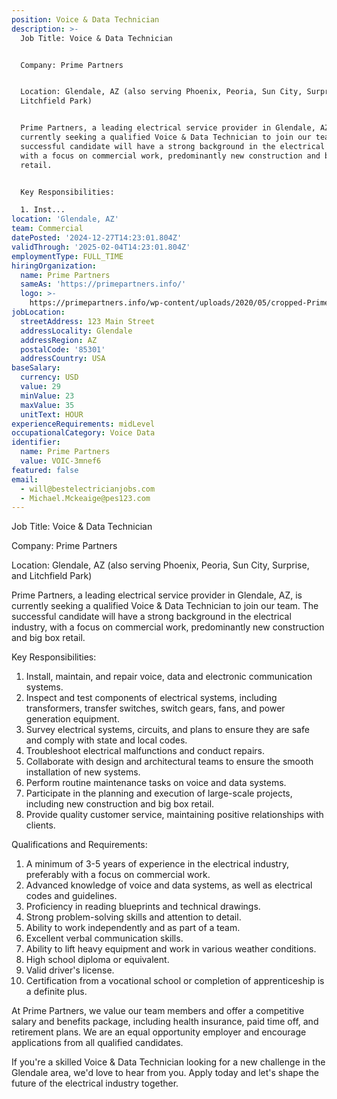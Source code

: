 ```yaml
---
position: Voice & Data Technician
description: >-
  Job Title: Voice & Data Technician


  Company: Prime Partners


  Location: Glendale, AZ (also serving Phoenix, Peoria, Sun City, Surprise, and
  Litchfield Park)


  Prime Partners, a leading electrical service provider in Glendale, AZ, is
  currently seeking a qualified Voice & Data Technician to join our team. The
  successful candidate will have a strong background in the electrical industry,
  with a focus on commercial work, predominantly new construction and big box
  retail.


  Key Responsibilities:

  1. Inst...
location: 'Glendale, AZ'
team: Commercial
datePosted: '2024-12-27T14:23:01.804Z'
validThrough: '2025-02-04T14:23:01.804Z'
employmentType: FULL_TIME
hiringOrganization:
  name: Prime Partners
  sameAs: 'https://primepartners.info/'
  logo: >-
    https://primepartners.info/wp-content/uploads/2020/05/cropped-Prime-Partners-Logo-NO-BG-1-1.png
jobLocation:
  streetAddress: 123 Main Street
  addressLocality: Glendale
  addressRegion: AZ
  postalCode: '85301'
  addressCountry: USA
baseSalary:
  currency: USD
  value: 29
  minValue: 23
  maxValue: 35
  unitText: HOUR
experienceRequirements: midLevel
occupationalCategory: Voice Data
identifier:
  name: Prime Partners
  value: VOIC-3mnef6
featured: false
email:
  - will@bestelectricianjobs.com
  - Michael.Mckeaige@pes123.com
---
```




Job Title: Voice & Data Technician

Company: Prime Partners

Location: Glendale, AZ (also serving Phoenix, Peoria, Sun City, Surprise, and Litchfield Park)

Prime Partners, a leading electrical service provider in Glendale, AZ, is currently seeking a qualified Voice & Data Technician to join our team. The successful candidate will have a strong background in the electrical industry, with a focus on commercial work, predominantly new construction and big box retail.

Key Responsibilities:
1. Install, maintain, and repair voice, data and electronic communication systems.
2. Inspect and test components of electrical systems, including transformers, transfer switches, switch gears, fans, and power generation equipment.
3. Survey electrical systems, circuits, and plans to ensure they are safe and comply with state and local codes.
4. Troubleshoot electrical malfunctions and conduct repairs.
5. Collaborate with design and architectural teams to ensure the smooth installation of new systems.
6. Perform routine maintenance tasks on voice and data systems.
7. Participate in the planning and execution of large-scale projects, including new construction and big box retail.
8. Provide quality customer service, maintaining positive relationships with clients.

Qualifications and Requirements:
1. A minimum of 3-5 years of experience in the electrical industry, preferably with a focus on commercial work.
2. Advanced knowledge of voice and data systems, as well as electrical codes and guidelines.
3. Proficiency in reading blueprints and technical drawings.
4. Strong problem-solving skills and attention to detail.
5. Ability to work independently and as part of a team.
6. Excellent verbal communication skills.
7. Ability to lift heavy equipment and work in various weather conditions.
8. High school diploma or equivalent.
9. Valid driver's license.
10. Certification from a vocational school or completion of apprenticeship is a definite plus.

At Prime Partners, we value our team members and offer a competitive salary and benefits package, including health insurance, paid time off, and retirement plans. We are an equal opportunity employer and encourage applications from all qualified candidates.

If you're a skilled Voice & Data Technician looking for a new challenge in the Glendale area, we'd love to hear from you. Apply today and let's shape the future of the electrical industry together.
